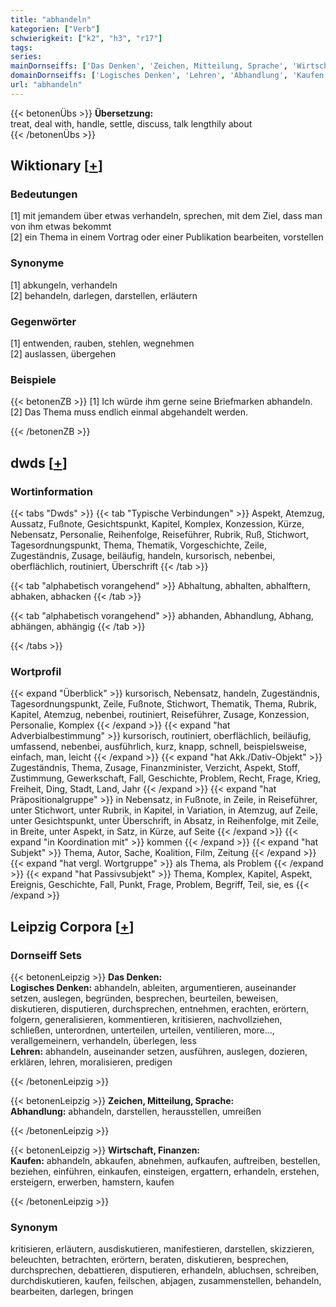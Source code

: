 ```yaml
---
title: "abhandeln"
kategorien: ["Verb"]
schwierigkeit: ["k2", "h3", "r17"]
tags:
series:
mainDornseiffs: ['Das Denken', 'Zeichen, Mitteilung, Sprache', 'Wirtschaft, Finanzen']
domainDornseiffs: ['Logisches Denken', 'Lehren', 'Abhandlung', 'Kaufen']
url: "abhandeln"
---
```


{{< betonenÜbs >}}
**Übersetzung:**  
treat, deal with, handle, settle, discuss, talk lengthily  about  
{{< /betonenÜbs >}}

## Wiktionary [[+](https://de.wiktionary.org/wiki/abhandeln)]

### Bedeutungen
[1] mit jemandem über etwas verhandeln, sprechen, mit dem Ziel, dass man von ihm etwas bekommt  
[2] ein Thema in einem Vortrag oder einer Publikation bearbeiten, vorstellen  

### Synonyme
[1] abkungeln, verhandeln  
[2] behandeln, darlegen, darstellen, erläutern  

### Gegenwörter
[1] entwenden, rauben, stehlen, wegnehmen  
[2] auslassen, übergehen  

### Beispiele
{{< betonenZB >}}
[1] Ich würde ihm gerne seine Briefmarken abhandeln.  
[2] Das Thema muss endlich einmal abgehandelt werden.  

{{< /betonenZB >}}


## dwds [[+](https://www.dwds.de/wb/abhandeln)]

### Wortinformation
{{< tabs "Dwds" >}}
{{< tab "Typische Verbindungen" >}}
Aspekt, Atemzug, Aussatz, Fußnote, Gesichtspunkt, Kapitel, Komplex, Konzession, Kürze, Nebensatz, Personalie, Reihenfolge, Reiseführer, Rubrik, Ruß, Stichwort, Tagesordnungspunkt, Thema, Thematik, Vorgeschichte, Zeile, Zugeständnis, Zusage, beiläufig, handeln, kursorisch, nebenbei, oberflächlich, routiniert, Überschrift
{{< /tab >}}

{{< tab "alphabetisch vorangehend" >}}
Abhaltung, abhalten, abhalftern, abhaken, abhacken
{{< /tab >}}

{{< tab "alphabetisch vorangehend" >}}
abhanden, Abhandlung, Abhang, abhängen, abhängig
{{< /tab >}}

{{< /tabs >}}

### Wortprofil
{{< expand "Überblick" >}} kursorisch, Nebensatz, handeln, Zugeständnis, Tagesordnungspunkt, Zeile, Fußnote, Stichwort, Thematik, Thema, Rubrik, Kapitel, Atemzug, nebenbei, routiniert, Reiseführer, Zusage, Konzession, Personalie, Komplex {{< /expand >}}
{{< expand "hat Adverbialbestimmung" >}} kursorisch, routiniert, oberflächlich, beiläufig, umfassend, nebenbei, ausführlich, kurz, knapp, schnell, beispielsweise, einfach, man, leicht {{< /expand >}}
{{< expand "hat Akk./Dativ-Objekt" >}} Zugeständnis, Thema, Zusage, Finanzminister, Verzicht, Aspekt, Stoff, Zustimmung, Gewerkschaft, Fall, Geschichte, Problem, Recht, Frage, Krieg, Freiheit, Ding, Stadt, Land, Jahr {{< /expand >}}
{{< expand "hat Präpositionalgruppe" >}} in Nebensatz, in Fußnote, in Zeile, in Reiseführer, unter Stichwort, unter Rubrik, in Kapitel, in Variation, in Atemzug, auf Zeile, unter Gesichtspunkt, unter Überschrift, in Absatz, in Reihenfolge, mit Zeile, in Breite, unter Aspekt, in Satz, in Kürze, auf Seite {{< /expand >}}
{{< expand "in Koordination mit" >}} kommen {{< /expand >}}
{{< expand "hat Subjekt" >}} Thema, Autor, Sache, Koalition, Film, Zeitung {{< /expand >}}
{{< expand "hat vergl. Wortgruppe" >}} als Thema, als Problem {{< /expand >}}
{{< expand "hat Passivsubjekt" >}} Thema, Komplex, Kapitel, Aspekt, Ereignis, Geschichte, Fall, Punkt, Frage, Problem, Begriff, Teil, sie, es {{< /expand >}}

## Leipzig Corpora [[+](https://corpora.uni-leipzig.de/en/res?word=abhandeln&corpusId=deu_newscrawl-public_2018)]

### Dornseiff Sets
{{< betonenLeipzig >}}
**Das Denken:**  
**Logisches Denken:** abhandeln, ableiten, argumentieren, auseinander setzen, auslegen, begründen, besprechen, beurteilen, beweisen, diskutieren, disputieren, durchsprechen, entnehmen, erachten, erörtern, folgern, generalisieren, kommentieren, kritisieren, nachvollziehen, schließen, unterordnen, unterteilen, urteilen, ventilieren, more..., verallgemeinern, verhandeln, überlegen, less  
**Lehren:** abhandeln, auseinander setzen, ausführen, auslegen, dozieren, erklären, lehren, moralisieren, predigen  

{{< /betonenLeipzig >}}


{{< betonenLeipzig >}}
**Zeichen, Mitteilung, Sprache:**  
**Abhandlung:** abhandeln, darstellen, herausstellen, umreißen  

{{< /betonenLeipzig >}}


{{< betonenLeipzig >}}
**Wirtschaft, Finanzen:**  
**Kaufen:** abhandeln, abkaufen, abnehmen, aufkaufen, auftreiben, bestellen, beziehen, einführen, einkaufen, einsteigen, ergattern, erhandeln, erstehen, ersteigern, erwerben, hamstern, kaufen  

{{< /betonenLeipzig >}}

### Synonym
kritisieren, erläutern, ausdiskutieren, manifestieren, darstellen, skizzieren, beleuchten, betrachten, erörtern, beraten, diskutieren, besprechen, durchsprechen, debattieren, disputieren, erhandeln, abluchsen, schreiben, durchdiskutieren, kaufen, feilschen, abjagen, zusammenstellen, behandeln, bearbeiten, darlegen, bringen

